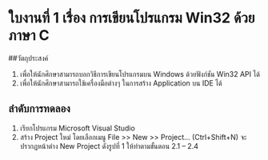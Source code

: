 # ใบงานที่ 1 เรื่อง การเขียนโปรแกรม Win32 ด้วยภาษา C 
##วัตถุประสงค์
1. เพื่อให้นักศึกษาสามารถบอกวิธีการเขียนโปรแกรมบน Windows ด้วยฟังก์ชัน Win32 API ได้
2. เพื่อให้นักศึกษาสามารถใช้เครื่องมือต่างๆ ในการสร้าง Application บน IDE ได้
## ลำดับการทดลอง
1. เรียกโปรแกรม Microsoft Visual Studio
2. สร้าง Project ใหม่  โดยเลือกเมนู File >> New >> Project… (Ctrl+Shift+N) จะปรากฏหน้าต่าง New Project ดังรูปที่ 1 ให้ทำตามขั้นตอน 2.1 – 2.4
